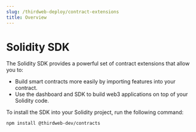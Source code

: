 ```yaml
---
slug: /thirdweb-deploy/contract-extensions
title: Overview
---
```


# Solidity SDK

The Solidity SDK provides a powerful set of contract extensions that allow you to:

- Build smart contracts more easily by importing features into your contract.
- Use the dashboard and SDK to build web3 applications on top of your Solidity code.

To install the SDK into your Solidity project, run the following command:

```bash
npm install @thirdweb-dev/contracts
```

